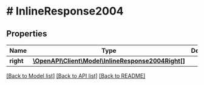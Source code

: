 # # InlineResponse2004

## Properties

Name | Type | Description | Notes
------------ | ------------- | ------------- | -------------
**right** | [**\OpenAPI\Client\Model\InlineResponse2004Right[]**](InlineResponse2004Right.md) |  | 

[[Back to Model list]](../../README.md#documentation-for-models) [[Back to API list]](../../README.md#documentation-for-api-endpoints) [[Back to README]](../../README.md)


